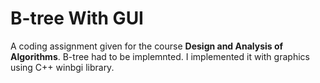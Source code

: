 # B-tree With GUI

A coding assignment given for the course **Design and Analysis of Algorithms**. B-tree had to be implemnted. I implemented it with graphics using C++ winbgi library.
